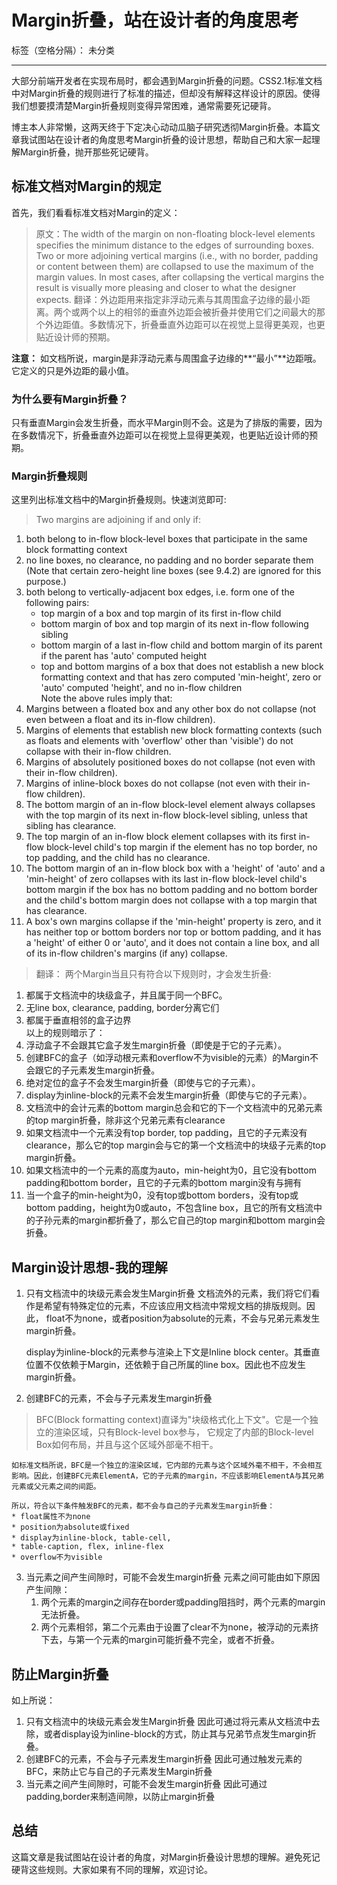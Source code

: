 # Margin折叠，站在设计者的角度思考

标签（空格分隔）： 未分类

---

大部分前端开发者在实现布局时，都会遇到Margin折叠的问题。CSS2.1标准文档中对Margin折叠的规则进行了标准的描述，但却没有解释这样设计的原因。使得我们想要摸清楚Margin折叠规则变得异常困难，通常需要死记硬背。

博主本人非常懒，这两天终于下定决心动动瓜脑子研究透彻Margin折叠。本篇文章我试图站在设计者的角度思考Margin折叠的设计思想，帮助自己和大家一起理解Margin折叠，抛开那些死记硬背。


## 标准文档对Margin的规定

首先，我们看看标准文档对Margin的定义：
> 原文：The width of the margin on non-floating block-level elements specifies the minimum distance to the edges of surrounding boxes. Two or more adjoining vertical margins (i.e., with no border, padding or content between them) are collapsed to use the maximum of the margin values. In most cases, after collapsing the vertical margins the result is visually more pleasing and closer to what the designer expects.
翻译：外边距用来指定非浮动元素与其周围盒子边缘的最小距离。两个或两个以上的相邻的垂直外边距会被折叠并使用它们之间最大的那个外边距值。多数情况下，折叠垂直外边距可以在视觉上显得更美观，也更贴近设计师的预期。

**注意：**
如文档所说，margin是非浮动元素与周围盒子边缘的**“最小”**边距哦。它定义的只是外边距的最小值。

### 为什么要有Margin折叠？
只有垂直Margin会发生折叠，而水平Margin则不会。这是为了排版的需要，因为在多数情况下，折叠垂直外边距可以在视觉上显得更美观，也更贴近设计师的预期。

### Margin折叠规则
这里列出标准文档中的Margin折叠规则。快速浏览即可:

> Two margins are adjoining if and only if:
1. both belong to in-flow block-level boxes that participate in the same block formatting context
2. no line boxes, no clearance, no padding and no border separate them (Note that certain zero-height line boxes (see 9.4.2) are ignored for this purpose.)
3. both belong to vertically-adjacent box edges, i.e. form one of the following pairs:
    * top margin of a box and top margin of its first in-flow child
    * bottom margin of box and top margin of its next in-flow following sibling
    * bottom margin of a last in-flow child and bottom margin of its parent if the parent has 'auto' computed height
    * top and bottom margins of a box that does not establish a new block formatting context and that has zero computed 'min-height', zero or 'auto' computed 'height', and no in-flow children<br />
Note the above rules imply that:
1. Margins between a floated box and any other box do not collapse (not even between a float and its in-flow children).
2. Margins of elements that establish new block formatting contexts (such as floats and elements with 'overflow' other than 'visible') do not collapse with their in-flow children.
3. Margins of absolutely positioned boxes do not collapse (not even with their in-flow children).
4. Margins of inline-block boxes do not collapse (not even with their in-flow children).
5. The bottom margin of an in-flow block-level element always collapses with the top margin of its next in-flow block-level sibling, unless that sibling has clearance.
6. The top margin of an in-flow block element collapses with its first in-flow block-level child's top margin if the element has no top border, no top padding, and the child has no clearance.
7. The bottom margin of an in-flow block box with a 'height' of 'auto' and a 'min-height' of zero collapses with its last in-flow block-level child's bottom margin if the box has no bottom padding and no bottom border and the child's bottom margin does not collapse with a top margin that has clearance.
8. A box's own margins collapse if the 'min-height' property is zero, and it has neither top or bottom borders nor top or bottom padding, and it has a 'height' of either 0 or 'auto', and it does not contain a line box, and all of its in-flow children's margins (if any) collapse.

> 翻译：
两个Margin当且只有符合以下规则时，才会发生折叠:
1. 都属于文档流中的块级盒子，并且属于同一个BFC。
2. 无line box, clearance, padding, border分离它们
3. 都属于垂直相邻的盒子边界<br />
以上的规则暗示了：
1. 浮动盒子不会跟其它盒子发生margin折叠（即使是于它的子元素）。
2. 创建BFC的盒子（如浮动根元素和overflow不为visible的元素）的Margin不会跟它的子元素发生margin折叠。
3. 绝对定位的盒子不会发生margin折叠（即使与它的子元素）。
4. display为inline-block的元素不会发生margin折叠（即使与它的子元素）。
5. 文档流中的会计元素的bottom margin总会和它的下一个文档流中的兄弟元素的top margin折叠，除非这个兄弟元素有clearance
6. 如果文档流中一个元素没有top border, top padding，且它的子元素没有clearance，那么它的top margin会与它的第一个文档流中的块级子元素的top margin折叠。
7. 如果文档流中的一个元素的高度为auto，min-height为0，且它没有bottom padding和bottom border，且它的子元素的bottom margin没有与拥有
8. 当一个盒子的min-height为0，没有top或bottom borders，没有top或bottom padding，height为0或auto，不包含line box，且它的所有文档流中的子孙元素的margin都折叠了，那么它自己的top margin和bottom margin会折叠。

## Margin设计思想-我的理解

1. 只有文档流中的块级元素会发生Margin折叠
    文档流外的元素，我们将它们看作是希望有特殊定位的元素，不应该应用文档流中常规文档的排版规则。因此， float不为none，或者position为absolute的元素，不会与兄弟元素发生margin折叠。

    display为inline-block的元素参与渲染上下文是Inline block center。其垂直位置不仅依赖于Margin，还依赖于自己所属的line box。因此也不应发生margin折叠。

2. 创建BFC的元素，不会与子元素发生margin折叠
> BFC(Block formatting context)直译为"块级格式化上下文"。它是一个独立的渲染区域，只有Block-level box参与， 它规定了内部的Block-level Box如何布局，并且与这个区域外部毫不相干。

    如标准文档所说，BFC是一个独立的渲染区域，它内部的元素与这个区域外毫不相干，不会相互影响。因此，创建BFC元素ElementA，它的子元素的margin，不应该影响ElementA与其兄弟元素或父元素之间的间距。

    所以，符合以下条件触发BFC的元素，都不会与自己的子元素发生margin折叠：
    * float属性不为none
    * position为absolute或fixed
    * display为inline-block, table-cell,
    * table-caption, flex, inline-flex
    * overflow不为visible

3. 当元素之间产生间隙时，可能不会发生margin折叠
    元素之间可能由如下原因产生间隙：
    1. 两个元素的margin之间存在border或padding阻挡时，两个元素的margin无法折叠。
    2. 两个元素相邻，第二个元素由于设置了clear不为none，被浮动的元素挤下去，与第一个元素的margin可能折叠不完全，或者不折叠。

## 防止Margin折叠
如上所说：
1. 只有文档流中的块级元素会发生Margin折叠
    因此可通过将元素从文档流中去除，或者display设为inline-block的方式，防止其与兄弟节点发生margin折叠。
2. 创建BFC的元素，不会与子元素发生margin折叠
    因此可通过触发元素的BFC，来防止它与自己的子元素发生Margin折叠
3. 当元素之间产生间隙时，可能不会发生margin折叠
    因此可通过padding,border来制造间隙，以防止margin折叠

## 总结
这篇文章是我试图站在设计者的角度，对Margin折叠设计思想的理解。避免死记硬背这些规则。大家如果有不同的理解，欢迎讨论。
